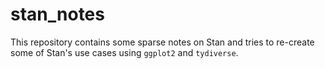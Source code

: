 # stan_notes

This repository contains some sparse notes on Stan and tries to re-create some of Stan's use cases using `ggplot2` and `tydiverse`.
